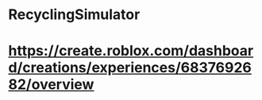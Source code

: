 # RecyclingSimulator
# https://create.roblox.com/dashboard/creations/experiences/6837692682/overview
